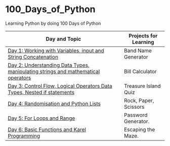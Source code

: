 # 100_Days_of_Python

Learning Python by doing 100 Days of Python

| Day and Topic                                                                                | Projects for Learning |
| -------------------------------------------------------------------------------------------- | --------------------- |
| [Day 1: Working with Variables, input and String Concatenation](Day_1.py)                    | Band Name Generator   |
| [Day 2: Understanding Data Types, manipulating strings and mathematical operators](Day_2.py) | Bill Calculator       |
| [Day 3: Control Flow, Logical Operators Data Types, Nested if statements](Day_3.py)          | Treasure Island Quiz  |
| [Day 4: Randomisation and Python Lists](Day_4.py)                                            | Rock, Paper, Scissors |
| [Day 5: For Loops and Range](Day_5.py)                                                       | Password Generator.   |
| [Day 6: Basic Functions and Karel Programming](Day_6.py)                                                       | Escaping the Maze.   |
